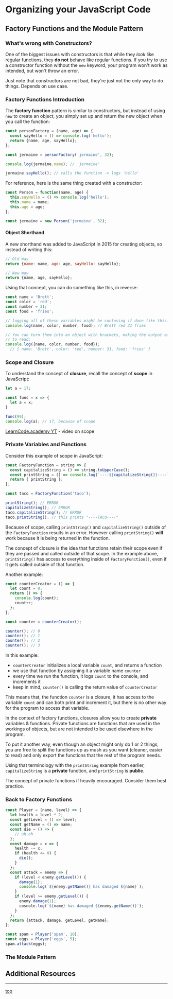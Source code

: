 # Organizing your JavaScript Code
## Factory Functions and the Module Pattern

### What's wrong with Constructors?
One of the biggest issues with constructors is that while they *look* like 
regular functions, they **do not** behave like regular functions. If you try to 
use a constructor function without the `new` keyword, your program won't work 
as intended, but won't throw an error.

Just note that constructors are not bad, they're just not the only way to do 
things. Depends on use case.

### Factory Functions Introduction
The **factory function** pattern is similar to constructors, but instead of 
using `new` to create an object, you simply set up and return the new object 
when you call the function:
```javascript
const personFactory = (name, age) => {
  const sayHello = () => console.log('hello');
  return {name, age, sayHello};
};

const jermaine = personFactory('jermaine', 32);

console.log(jermaine.name); // 'jermaine'

jermaine.sayHello(); // calls the function -> logs 'hello'
```
For reference, here is the same thing created with a constructor:
```javascript
const Person = function(name, age) {
  this.sayHello = () => console.log('hello');
  this.name = name;
  this.age = age;
};

const jermaine = new Person('jermaine', 32);
```

#### Object Shorthand
A new shorthand was added to JavaScript in 2015 for creating objects, so instead 
of writing this:
```javascript
// Old Way
return {name: name, age: age, sayHello: sayHello};

// New Way
return {name, age, sayHello};
```
Using that concept, you can do something like this, in reverse:
```javascript
const name = 'Brett';
const color = 'red';
const number = 31;
const food = 'fries';

// logging all of these variables might be confusing if done like this:
console.log(name, color, number, food); // Brett red 31 fries

// You can turn them into an object with brackets, making the output easier 
// to read:
console.log({name, color, number, food});
  // { name: 'Brett', color: 'red', number: 31, food: 'fries' }
```

### Scope and Closure
To understand the concept of **closure**, recall the concept of **scope** in 
JavaScript:
```javascript
let a = 17;

const func = x => {
  let a = x;
}

func(99);
console.log(a); // 17, because of scope
```

[LearnCode.academy YT](https://www.youtube.com/watch?v=SBwoFkRjZvE) - video on 
scope

### Private Variables and Functions
Consider this example of scope in JavaScript:
```javascript
const FactoryFunction = string => {
  const capitalizeString = () => string.toUpperCase();
  const printString = () => console.log(`----${capitalizeString()}----`);
  return { printString };
};

const taco = FactoryFunction('taco');

printString(); // ERROR
capitalizeString(); // ERROR
taco.capitalizeString(); // ERROR
taco.printString(); // this prints "----TACO----"
```
Because of scope, calling `printString()` and `capitalizeString()` outside of 
the `FactoryFunction` results in an error. However calling `printString()` 
**will** work because it is being returned in the function.

The concept of closure is the idea that functions retain their scope even if 
they are passed and called outside of that scope. In the example above, 
`printString()` has access to everything inside of `FactoryFunction()`, even if 
it gets called outside of that function.

Another example:
```javascript
const counterCreator = () => {
  let count = 0;
  return () => {
    console.log(count);
    count++;
  };
};

const counter = counterCreator();

counter(); // 0
counter(); // 1
counter(); // 2
counter(); // 3
```
In this example:
- `counterCreator` initializes a local variable `count`, and returns a function
- we use that function by assigning it a variable name `counter`
- every time we run the function, it logs `count` to the console, and 
increments it
- keep in mind, `counter()` is calling the return value of `counterCreator`

This means that, the function `counter` is a closure, it has access to the 
variable `count` and can both print and increment it, but there is no other way 
for the program to access that variable.

In the context of factory functions, closures allow you to create **private** 
variables & functions. Private functions are functions that are used in the 
workings of objects, but are not intended to be used elsewhere in the program.

To put it another way, even though an object might only do 1 or 2 things, you 
are free to split the functions up as mush as you want (cleaner, easier to read) 
and only export the functions that the rest of the program needs.

Using that terminology with the `printString` example from earlier, 
`capitalizeString` is a **private** function, and `printString` is **public**.

The concept of private functions if heavily encouraged. Consider them best 
practice.

### Back to Factory Functions 
```javascript
const Player = (name, level) => {
  let health = level * 2;
  const getLevel = () => level;
  const getName = () => name;
  const die = () => {
    // uh oh
  };
  const damage = x => {
    health -= x;
    if (health <= 0) {
      die();
    }
  };
  const attack = enemy => {
    if (level < enemy.getLevel()) {
      damage(1);
      console.log(`${enemy.getName()} has damaged ${name}`);
    }
    if (level >= enemy.getLevel()) {
      enemy.damage(1);
      cosnole.log(`${name} has damaged ${enemy.getName()}`);
    }
  };
  return {attack, damage, getLevel, getName};
};

const spam = Player('spam', 10);
const eggs = Player('eggs', 5);
spam.attack(eggs);
```

### The Module Pattern

## Additional Resources

---
[top](#)
